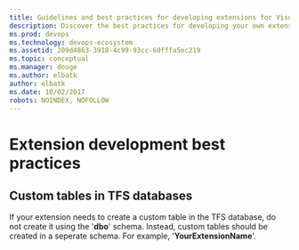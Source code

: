 ```yaml
---
title: Guidelines and best practices for developing extensions for Visual Studio Team Services or Team Foundation Server
description: Discover the best practices for developing your own extensions for VSTS or TFS
ms.prod: devops
ms.technology: devops-ecosystem
ms.assetid: 209d4863-3918-4c99-93cc-60fffa5ec219
ms.topic: conceptual
ms.manager: douge
ms.author: elbatk
author: elbatk
ms.date: 10/02/2017
robots: NOINDEX, NOFOLLOW
---
```


# Extension development best practices

## Custom tables in TFS databases

If your extension needs to create a custom table in the TFS database, do not create it using the '**dbo**' schema. Instead, custom tables should be created in a seperate schema. For example, '**YourExtensionName**'.